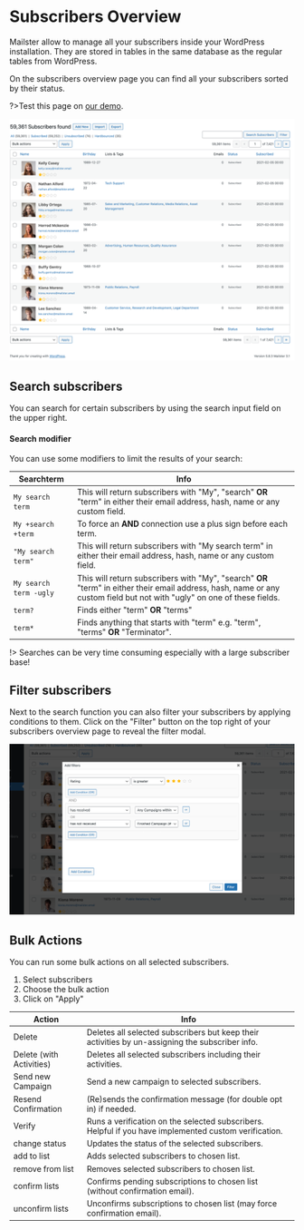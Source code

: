 # Subscribers Overview

Mailster allow to manage all your subscribers inside your WordPress installation. They are stored in tables in the same database as the regular tables from WordPress.

On the subscribers overview page you can find all your subscribers sorted by their status.

?>Test this page on [our demo](https://demo.mailster.co/wp-admin/edit.php?post_type=newsletter&page=mailster_subscribers).

![Subscribers Overview](assets/subscribers-overview.png)

## Search subscribers

You can search for certain subscribers by using the search input field on the upper right.

#### Search modifier

You can use some modifiers to limit the results of your search:

| Searchterm             | Info                                                                                                                                                                     |
| ---------------------- | ------------------------------------------------------------------------------------------------------------------------------------------------------------------------ |
| `My search term`       | This will return subscribers with "My", "search" **OR** "term" in either their email address, hash, name or any custom field.                                            |
| `My +search +term`     | To force an **AND** connection use a plus sign before each term.                                                                                                         |
| `"My search term"`     | This will return subscribers with "My search term" in either their email address, hash, name or any custom field.                                                        |
| `My search term -ugly` | This will return subscribers with "My", "search" **OR** "term" in either their email address, hash, name or any custom field but not with "ugly" on one of these fields. |
| `term?`                | Finds either "term" **OR** "terms"                                                                                                                                       |
| `term*`                | Finds anything that starts with "term" e.g. "term", "terms" **OR** "Terminator".                                                                                         |

!> Searches can be very time consuming especially with a large subscriber base!

## Filter subscribers

Next to the search function you can also filter your subscribers by applying conditions to them. Click on the "Filter" button on the top right of your subscribers overview page to reveal the filter modal.

![Filter Modal](assets/filter-modal.png)

## Bulk Actions

You can run some bulk actions on all selected subscribers.

1. Select subscribers
2. Choose the bulk action
3. Click on "Apply"

| Action                   | Info                                                                                                  |
| ------------------------ | ----------------------------------------------------------------------------------------------------- |
| Delete                   | Deletes all selected subscribers but keep their activities by un-assigning the subscriber info.       |
| Delete (with Activities) | Deletes all selected subscribers including their activities.                                          |
| Send new Campaign        | Send a new campaign to selected subscribers.                                                          |
| Resend Confirmation      | (Re)sends the confirmation message (for double opt in) if needed.                                     |
| Verify                   | Runs a verification on the selected subscribers. Helpful if you have implemented custom verification. |
| change status            | Updates the status of the selected subscribers.                                                       |
| add to list              | Adds selected subscribers to chosen list.                                                             |
| remove from list         | Removes selected subscribers to chosen list.                                                          |
| confirm lists            | Confirms pending subscriptions to chosen list (without confirmation email).                           |
| unconfirm lists          | Unconfirms subscriptions to chosen list (may force confirmation email).                               |
